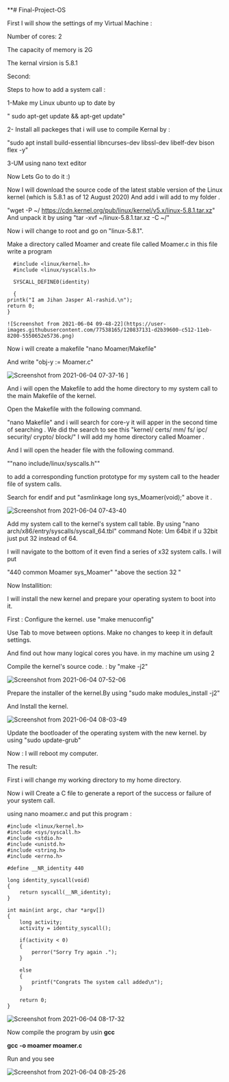 **# Final-Project-OS 

First I will show the settings of my Virtual Machine : 

Number of cores: 2 

The capacity of memory is 2G 

The kernal virsion is 5.8.1 

Second: 


Steps to how to add a system call :  

1-Make my Linux ubunto up to date by 

" sudo apt-get update && apt-get update"   

2- Install all packeges that i will use to compile Kernal by : 

"sudo apt install build-essential libncurses-dev libssl-dev libelf-dev bison flex -y" 

3-UM using nano text editor  

Now Lets Go to do it :) 

 Now I will download the source code of the latest stable version of the Linux kernel (which is 5.8.1 as of 12 August 2020) And add i will add to my folder .


"wget -P ~/ https://cdn.kernel.org/pub/linux/kernel/v5.x/linux-5.8.1.tar.xz" And unpack it by using "tar -xvf ~/linux-5.8.1.tar.xz -C ~/"



Now i will change to root and go on "linux-5.8.1".

Make a directory called Moamer  and create file called Moamer.c 
in this file write a program 

      #include <linux/kernel.h>
      #include <linux/syscalls.h>

      SYSCALL_DEFINE0(identity)

      {
    printk("I am Jihan Jasper Al-rashid.\n");
    return 0;
    }
    
    ![Screenshot from 2021-06-04 09-48-22](https://user-images.githubusercontent.com/77538165/120837131-d2b39600-c512-11eb-8200-5550652e5736.png)


Now i will create a makefile      "nano Moamer/Makefile" 

And write "obj-y := Moamer.c" 


![Screenshot from 2021-06-04 07-37-16](https://user-images.githubusercontent.com/77538165/120832656-5ec2bf00-c50d-11eb-99be-a057b85b31f3.png) 
]

And i will open the Makefile to add the home directory to my  system call to the main Makefile of the kernel.
 
 
Open the Makefile with the following command.

"nano Makefile" and i will search for core-y it will apper in the second time of searching . We did the search to see this  "kernel/ certs/ mm/ fs/ ipc/ security/ crypto/ block/" 
I will add my home directory called Moamer . 



And I will open the header file with the following command.

""nano include/linux/syscalls.h""

 to add a corresponding function prototype for my system call to the header file of system calls.

Search for endif and put "asmlinkage long sys_Moamer(void);" above it . 


![Screenshot from 2021-06-04 07-43-40](https://user-images.githubusercontent.com/77538165/120833899-cf1e1000-c50e-11eb-9a61-35a5c5faca42.png) 

Add my system call to the kernel's system call table. By using "nano arch/x86/entry/syscalls/syscall_64.tbl" command  Note: Um 64bit if u 32bit just put 32 instead of 64. 

 I will navigate to the bottom of it even  find a series of x32 system calls.  I will put 
 
 "440     common  Moamer                sys_Moamer"  "above the section 32 "
 
 Now Installition: 
 
 I will install the new kernel and prepare your operating system to boot into it.


First : Configure the kernel.   use "make menuconfig" 

Use Tab to move between options. Make no changes to keep it in default settings.  

And  find out how many logical cores you have. in my machine um using 2 

Compile the kernel's source code. : by "make -j2" 


![Screenshot from 2021-06-04 07-52-06](https://user-images.githubusercontent.com/77538165/120834672-cf6adb00-c50f-11eb-9f23-f992649f7177.png) 


Prepare the installer of the kernel.By using  "sudo make modules_install -j2"

And Install the kernel. 


![Screenshot from 2021-06-04 08-03-49](https://user-images.githubusercontent.com/77538165/120834798-fe814c80-c50f-11eb-8d81-49f45457ae99.png)



Update the bootloader of the operating system with the new kernel. by using "sudo update-grub"


Now : I will  reboot my computer.


The result: 

First i will change my working directory to my home directory. 


Now i will Create a C file to generate a report of the success or failure of your system call.

using nano moamer.c and put this program :  

    #include <linux/kernel.h>
    #include <sys/syscall.h>
    #include <stdio.h>
    #include <unistd.h>
    #include <string.h>
    #include <errno.h>

    #define __NR_identity 440

    long identity_syscall(void)
    {
        return syscall(__NR_identity);
    }

    int main(int argc, char *argv[])
    {
        long activity;
        activity = identity_syscall();

        if(activity < 0)
        {
            perror("Sorry Try again .");
        }

        else
        {
            printf("Congrats The system call added\n");
        }

        return 0;
    }
 
 
 ![Screenshot from 2021-06-04 08-17-32](https://user-images.githubusercontent.com/77538165/120835218-810a0c00-c510-11eb-8149-4ab50b8a399e.png) 
 
 Now compile the program by usin **gcc** 
 

**gcc -o moamer moamer.c**



Run and you see 


![Screenshot from 2021-06-04 08-25-26](https://user-images.githubusercontent.com/77538165/120835720-291fd500-c511-11eb-9a45-5019a24c99a3.png)






 
 





 
 


 



